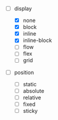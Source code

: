 -   [ ] display

    -   [x] none
    -   [x] block
    -   [x] inline
    -   [x] inline-block
    -   [ ] flow
    -   [ ] flex
    -   [ ] grid

-   [ ] position
    -   [ ] static
    -   [ ] absolute
    -   [ ] relative
    -   [ ] fixed
    -   [ ] sticky

